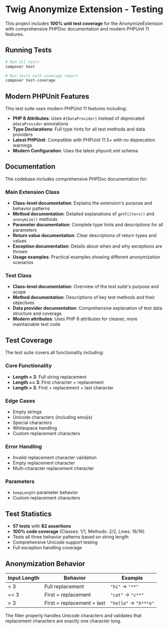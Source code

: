 # Twig Anonymize Extension - Testing

This project includes **100% unit test coverage** for the AnonymizeExtension with comprehensive PHPDoc documentation and modern PHPUnit 11 features.

## Running Tests

```bash
# Run all tests
composer test

# Run tests with coverage report
composer test-coverage
```

## Modern PHPUnit Features

This test suite uses modern PHPUnit 11 features including:

- **PHP 8 Attributes**: Uses `#[DataProvider]` instead of deprecated `@dataProvider` annotations
- **Type Declarations**: Full type hints for all test methods and data providers
- **Latest PHPUnit**: Compatible with PHPUnit 11.5+ with no deprecation warnings
- **Modern Configuration**: Uses the latest phpunit.xml schema

## Documentation

The codebase includes comprehensive PHPDoc documentation for:

### Main Extension Class
- **Class-level documentation**: Explains the extension's purpose and behavior patterns
- **Method documentation**: Detailed explanations of `getFilters()` and `anonymize()` methods
- **Parameter documentation**: Complete type hints and descriptions for all parameters
- **Return value documentation**: Clear descriptions of return types and values
- **Exception documentation**: Details about when and why exceptions are thrown
- **Usage examples**: Practical examples showing different anonymization scenarios

### Test Class
- **Class-level documentation**: Overview of the test suite's purpose and scope
- **Method documentation**: Descriptions of key test methods and their objectives
- **Data provider documentation**: Comprehensive explanation of test data structure and coverage
- **Modern attributes**: Uses PHP 8 attributes for cleaner, more maintainable test code

## Test Coverage

The test suite covers all functionality including:

### Core Functionality
- **Length < 3**: Full string replacement
- **Length == 3**: First character + replacement
- **Length > 3**: First + replacement + last character

### Edge Cases
- Empty strings
- Unicode characters (including emojis)
- Special characters
- Whitespace handling
- Custom replacement characters

### Error Handling
- Invalid replacement character validation
- Empty replacement character
- Multi-character replacement character

### Parameters
- `keepLength` parameter behavior
- Custom replacement characters

## Test Statistics

- **57 tests** with **82 assertions**
- **100% code coverage** (Classes: 1/1, Methods: 2/2, Lines: 16/16)
- Tests all three behavior patterns based on string length
- Comprehensive Unicode support testing
- Full exception handling coverage

## Anonymization Behavior

| Input Length | Behavior | Example |
|--------------|----------|---------|
| < 3 | Full replacement | `"hi"` → `"**"` |
| == 3 | First + replacement | `"cat"` → `"c**"` |
| > 3 | First + replacement + last | `"hello"` → `"h***o"` |

The filter properly handles Unicode characters and validates that replacement characters are exactly one character long.
